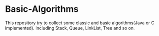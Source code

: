# Basic-Algorithms
This repository try to collect some classic and basic algorithms(Java or C implemented). 
Including Stack, Queue, LinkList, Tree and so on.  
